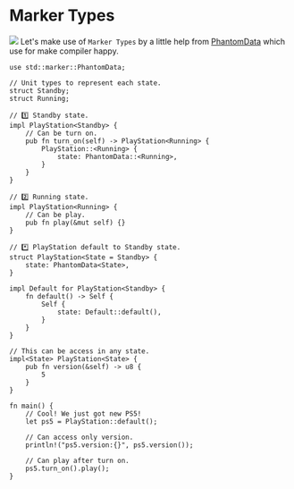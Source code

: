 # Marker Types

![](/assets/kat.png) Let's make use of `Marker Types` by a little help from [PhantomData](https://doc.rust-lang.org/nomicon/phantom-data.html) which use for make compiler happy.

```rust,editable
use std::marker::PhantomData;

// Unit types to represent each state.
struct Standby;
struct Running;

// 1️⃣ Standby state.
impl PlayStation<Standby> {
    // Can be turn on.
    pub fn turn_on(self) -> PlayStation<Running> {
        PlayStation::<Running> {
            state: PhantomData::<Running>,
        }
    }
}

// 2️⃣ Running state.
impl PlayStation<Running> {
    // Can be play.
    pub fn play(&mut self) {}
}

// *️⃣ PlayStation default to Standby state.
struct PlayStation<State = Standby> {
    state: PhantomData<State>,
}

impl Default for PlayStation<Standby> {
    fn default() -> Self {
        Self {
            state: Default::default(),
        }
    }
}

// This can be access in any state.
impl<State> PlayStation<State> {
    pub fn version(&self) -> u8 {
        5
    }
}

fn main() {
    // Cool! We just got new PS5!
    let ps5 = PlayStation::default();

    // Can access only version.
    println!("ps5.version:{}", ps5.version());

    // Can play after turn on.
    ps5.turn_on().play();
}
```
